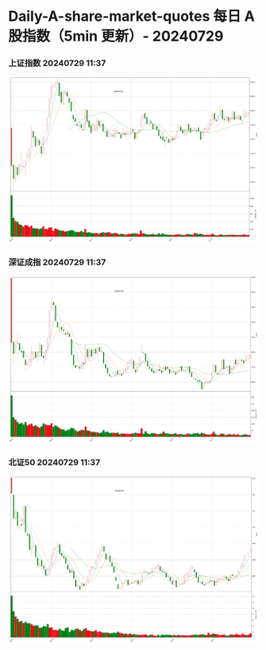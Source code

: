 
# Daily-A-share-market-quotes 每日 A 股指数（5min 更新）- 20240729

### 上证指数 20240729 11:37
![](./fig/2024/7/20240729-sh000001.png)

### 深证成指 20240729 11:37
![](./fig/2024/7/20240729-sz399001.png)

### 北证50 20240729 11:37
![](./fig/2024/7/20240729-bj899050.png)
